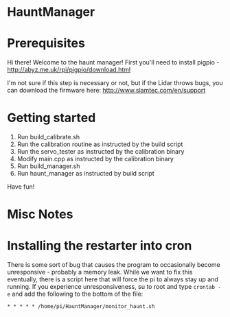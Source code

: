 # HauntManager

# Prerequisites
Hi there! Welcome to the haunt manager!
First you'll need to install pigpio - http://abyz.me.uk/rpi/pigpio/download.html

I'm not sure if this step is necessary or not, but if the Lidar
throws bugs, you can download the firmware here: http://www.slamtec.com/en/support

# Getting started
1. Run build_calibrate.sh
2. Run the calibration routine as instructed by the build script
3. Run the servo_tester as instructed by the calibration binary
4. Modify main.cpp as instructed by the calibration binary
5. Run build_manager.sh
6. Run haunt_manager as instructed by build script

Have fun!

# Misc Notes

# Installing the restarter into cron
There is some sort of bug that causes the program to occasionally become unresponsive - probably a memory leak. While we want to fix this eventually, there is a script here that will force the pi to always stay up and running. If you experience unresponsiveness, su to root and type `crontab -e` and add the following to the bottom of the file:

	* * * * * /home/pi/HauntManager/monitor_haunt.sh 


